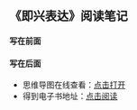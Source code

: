## 《即兴表达》阅读笔记

#### 写在前面


#### 写在后面
- 思维导图在线查看：[点击打开](/attachment/03.《即兴表达》_王达峰.svg)
- 得到电子书地址：[点击阅读]()
